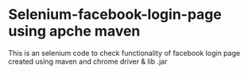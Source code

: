 # Selenium-facebook-login-page using apche maven 
This is an selenium code to check functionality of facebook login page created using maven and chrome driver &amp; lib .jar
